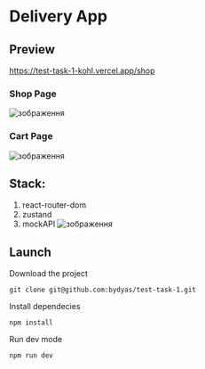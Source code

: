 # Delivery App

## Preview

https://test-task-1-kohl.vercel.app/shop

### Shop Page
![зображення](https://github.com/bydyas/test-task-1/assets/74198494/b7aa65a4-ee16-4ee2-a2ef-098b926a9da2)

### Cart Page
![зображення](https://github.com/bydyas/test-task-1/assets/74198494/09326871-5d5c-4df3-b3eb-a25b0cc946af)

## Stack:
1. react-router-dom
2. zustand
3. mockAPI
![зображення](https://github.com/bydyas/test-task-1/assets/74198494/de59423a-73d7-4453-b11d-c7aa170db365)

## Launch

Download the project
```
git clone git@github.com:bydyas/test-task-1.git
```
Install dependecies
```
npm install
```
Run dev mode
```
npm run dev
```
